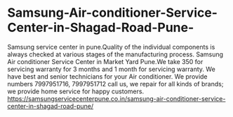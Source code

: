 # Samsung-Air-conditioner-Service-Center-in-Shagad-Road-Pune-
Samsung service center in pune.Quality of the individual components is always checked at various stages of the manufacturing process. Samsung Air conditioner Service Center in Market Yard Pune.We take 350 for servicing warranty for 3 months and 1 month for servicing warranty. We have best and senior technicians for your Air conditioner. We provide numbers 7997951716, 7997951712 call us, we repair for all kinds of brands; we provide home service for happy customers. https://samsungservicecenterpune.co.in/samsung-air-conditioner-service-center-in-shagad-road-pune/
